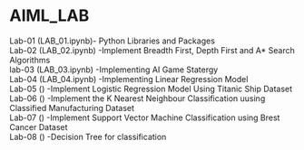 # AIML_LAB
Lab-01  (LAB_01.ipynb)-  Python Libraries and Packages<br>
Lab-02 (LAB_02.ipynb)               -Implement Breadth First, Depth First and A* Search Algorithms<br>
lab-03 (LAB_03.ipynb)    -Implementing AI Game Statergy<br>
Lab-04 (LAB_04.ipynb)            -Implementing Linear Regression Model<br>
Lab-05  ()          -Implement Logistic Regression Model Using Titanic Ship Dataset<br>
Lab-06  ()        -Implement the K Nearest Neighbour Classification uusing Classified Manufacturing Dataset<br>
Lab-07  ()      -Implement Support Vector Machine Classification using Brest Cancer Dataset<br>
Lab-08  ()    -Decision Tree for classification<br>
